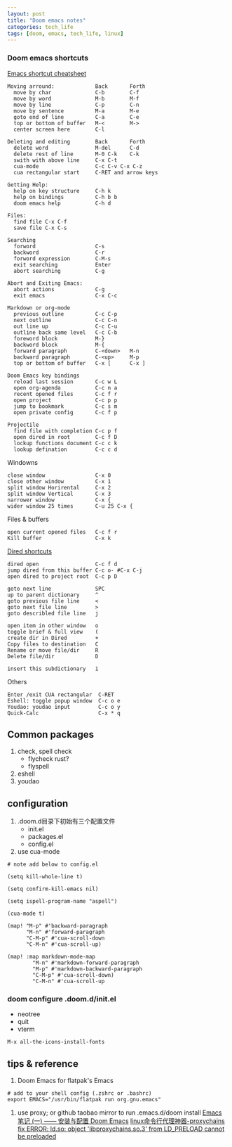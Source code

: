 ```yaml
---
layout: post
title: "Doom emacs notes"
categories: tech_life
tags: [doom, emacs, tech_life, linux]
---
```


### Doom emacs shortcuts
[Emacs shortcut cheatsheet](https://courses.cs.washington.edu/courses/cse351/16wi/sections/1/Cheatsheet-emacs.pdf)

```
Moving arround:             Back       Forth
  move by char              C-b        C-f
  move by word              M-b        M-f              
  move by line              C-p        C-n
  move by sentence          M-a        M-e
  goto end of line          C-a        C-e
  top or bottom of buffer   M-<        M->
  center screen here        C-l 
                                        
Deleting and editing        Back       Forth  
  delete word               M-del      C-d
  delete rest of line       M-0 C-k    C-k
  swith with above line     C-x C-t
  cua-mode                  C-c C-v C-x C-z
  cua rectangular start     C-RET and arrow keys

Getting Help:
  help on key structure     C-h k
  help on bindings          C-h b b
  doom emacs help           C-h d
  
Files:
  find file C-x C-f
  save file C-x C-s

Searching
  forword                   C-s
  backword                  C-r
  forword expression        C-M-s
  exit searching            Enter
  abort searching           C-g
  
Abort and Exiting Emacs:
  abort actions             C-g
  exit emacs                C-x C-c 

Markdown or org-mode
  previous outline          C-c C-p 
  next outline              C-c C-n 
  out line up               C-c C-u 
  outline back same level   C-c C-b
  foreword block            M-}
  backword block            M-{
  forward paragraph         C-<down>   M-n 
  backward paragraph        C-<up>     M-p
  top or bottom of buffer   C-x [      C-x ]

Doom Emacs key bindings
  reload last session       C-c w L 
  open org-agenda           C-c n a 
  recent opened files       C-c f r 
  open project              C-c p p 
  jump to bookmark          C-c s m 
  open private config       C-c f p 
                                                
Projectile 
  find file with completion C-c p f 
  open dired in root        C-c f D
  lockup functions document C-c c k 
  lookup defination         C-c c d 
```

Windowns

```
close window                C-x 0
close other window          C-x 1
split window Horirental     C-x 2
split window Vertical       C-x 3
narrower window             C-x { 
wider window 25 times       C-u 25 C-x {
```

Files & buffers
```
open current opened files   C-c f r
Kill buffer                 C-x k
```

[Dired shortcuts](https://zhuanlan.zhihu.com/p/156907392)

```
dired open                  C-c f d  
jump dired from this buffer C-c o- #C-x C-j
open dired to project root  C-c p D

goto next line              SPC
up to parent dictionary     ^
goto previous file line     <
goto next file line         >
goto describled file line   j
                             
open item in other window   o
toggle brief & full view    (
create dir in Dired         +
Copy files to destination   C
Rename or move file/dir     R
Delete file/dir             D

insert this subdictionary   i
```

Others

```
Enter /exit CUA rectangular  C-RET
Eshell: toggle popup window  C-c o e
Youdao: youdao input         C-c o y
Quick-Calc                   C-x * q
```

## Common packages
1. check, spell check
   - flycheck rust?
   - flyspell
1. eshell
1. youdao

## configuration
1. .doom.d目录下初始有三个配置文件
   - init.el
   - packages.el
   - config.el
1. use cua-mode

```
# note add below to config.el

(setq kill-whole-line t)

(setq confirm-kill-emacs nil)

(setq ispell-program-name "aspell")

(cua-mode t)

(map! "M-p" #'backward-paragraph
      "M-n" #'forward-paragraph
      "C-M-p" #'cua-scroll-down
      "C-M-n" #'cua-scroll-up)

(map! :map markdown-mode-map
        "M-n" #'markdown-forward-paragraph
        "M-p" #'markdown-backward-paragraph
        "C-M-p" #'cua-scroll-down)
        "C-M-n" #'cua-scroll-up

```

### doom configure .doom.d/init.el
   - neotree
   - quit
   - vterm

`M-x all-the-icons-install-fonts`

## tips & reference
1. Doom Emacs for flatpak's Emacs

```
# add to your shell config (.zshrc or .bashrc)
export EMACS="/usr/bin/flatpak run org.gnu.emacs"
```

1. use proxy; or github taobao mirror to run .emacs.d/doom install
[Emacs 笔记 (一) —— 安装与配置 Doom Emacs](https://shigaro.horg/2020/07/01/emacs-1/)
[linux命令行代理神器-proxychains](https://zhuanlan.zhihu.com/p/166375631)
[fix ERROR: ld.so: object 'libproxychains.so.3' from LD_PRELOAD cannot be preloaded](https://blog.csdn.net/think_ycx/article/details/108199296)
